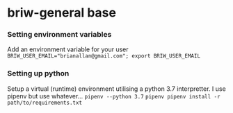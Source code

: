 
# briw-general base 


### Setting environment variables
Add an environment variable for your user
`BRIW_USER_EMAIL="brianallan@gmail.com"; export BRIW_USER_EMAIL`

### Setting up python

Setup a virtual (runtime) environment utilising a python 3.7 interpretter. I use pipenv but use whatever...
`pipenv --python 3.7`
`pipenv pipenv install -r path/to/requirements.txt `

